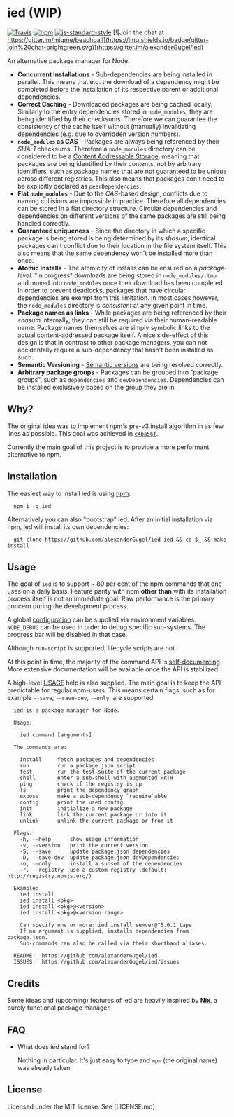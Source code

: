 ied (WIP)
=========

[![Travis](https://img.shields.io/travis/alexanderGugel/ied.svg)](https://travis-ci.org/alexanderGugel/ied)
[![npm](https://img.shields.io/npm/v/ied.svg)](https://www.npmjs.com/package/ied)
[![js-standard-style](https://img.shields.io/badge/code%20style-standard-brightgreen.svg)](http://standardjs.com/)
[![Join the chat at https://gitter.im/migme/beachball](https://img.shields.io/badge/gitter-join%20chat-brightgreen.svg)](https://gitter.im/alexanderGugel/ied)

An alternative package manager for Node.

* **Concurrent Installations** - Sub-dependencies are being installed in parallel. This means that e.g. the download of a dependency might be completed before the installation of its respective parent or additional dependencies.
* **Correct Caching** - Downloaded packages are being cached locally. Similarly to the entry dependencies stored in `node_modules`, they are being identified by their checksums. Therefore we can guarantee the consistency of the cache itself without (manually) invalidating dependencies (e.g. due to overridden version numbers).
* **`node_modules` as CAS** - Packages are always being referenced by their *SHA-1* checksums. Therefore a `node_modules` directory can be considered to be a [Content Addressable Storage](https://en.wikipedia.org/wiki/Content-addressable_storage), meaning that packages are being identified by their contents, not by arbitrary identifiers, such as package names that are not guaranteed to be unique across different registries. This also means that packages don't need to be explicitly declared as `peerDependencies`.
* **Flat `node_modules`** - Due to the *CAS*-based design, conflicts due to naming collisions are impossible in practice. Therefore all dependencies can be stored in a flat directory structure. Circular dependencies and dependencies on different versions of the same packages are still being handled correctly.
* **Guaranteed uniqueness** - Since the directory in which a specific package is being stored is being determined by its *shasum*, identical packages can't conflict due to their location in the file system itself. This also means that the same dependency won't be installed more than once.
* **Atomic installs** - The atomicity of installs can be ensured on a *package-level*. "In progress" downloads are being stored in `node_modules/.tmp` and moved into `node_modules` once their download has been completed. In order to prevent deadlocks, packages that have circular dependencies are exempt from this limitation. In most cases however, the `node_modules` directory is *consistent* at any given point in time.
* **Package names as links** - While packages are being referenced by their *shasum* internally, they can still be required via their human-readable name. Package names themselves are simply symbolic links to the actual content-addressed package itself. A nice side-effect of this design is that in contrast to other package managers, you can not accidentally require a sub-dependency that hasn't been installed as such.
* **Semantic Versioning** - [Semantic versions](http://semver.org/) are being resolved correctly.
* **Arbitrary package groups** - Packages can be grouped into "package groups", such as `dependencies` and `devDependencies`. Dependencies can be installed exclusively based on the group they are in.

Why?
----

The original idea was to implement npm's pre-v3 install algorithm in as few lines as possible. This goal was achieved in [`c4ba56f`](https://github.com/alexanderGugel/ied/tree/c4ba56f7dece738db5b8cb28c20c7f6aa1e64d1d).

Currently the main goal of this project is to provide a more performant alternative to npm.


Installation
------------

The easiest way to install ied is using [npm](https://www.npmjs.org/):

```
  npm i -g ied
```

Alternatively you can also "bootstrap" ied.
After an initial installation via npm, ied will install its own dependencies:

```
  git clone https://github.com/alexanderGugel/ied ied && cd $_ && make install
```

Usage
-----

The goal of `ied` is to support ~ 80 per cent of the npm commands that one uses on a daily basis. Feature parity with npm **other than** with its installation process itself is not an immediate goal. Raw performance is the primary concern during the development process.

A global [configuration](lib/config.js) can be supplied via environment variables. `NODE_DEBUG` can be used in order to debug specific sub-systems. The progress bar will be disabled in that case.

Although `run-script` is supported, lifecycle scripts are not.

At this point in time, the majority of the command API is [self-documenting](bin/cmd.js). More extensive documentation will be available once the API is stabilized.

A high-level [USAGE](bin/USAGE.txt) help is also supplied. The main goal is to keep the API predictable for regular npm-users. This means certain flags, such as for example `--save`, `--save-dev`, `--only`, are supported.

```
  ied is a package manager for Node.

  Usage:

    ied command [arguments]

  The commands are:

    install     fetch packages and dependencies
    run         run a package.json script
    test        run the test-suite of the current package
    shell       enter a sub-shell with augmented PATH
    ping        check if the registry is up
    ls          print the dependency graph
    expose      make a sub-dependency `require`able
    config      print the used config
    init        initialize a new package
    link        link the current package or into it
    unlink      unlink the current package or from it

  Flags:
    -h, --help      show usage information
    -v, --version   print the current version
    -S, --save      update package.json dependencies
    -D, --save-dev  update package.json devDependencies
    -o, --only      install a subset of the dependencies
    -r, --registry  use a custom registry (default: http://registry.npmjs.org/)

  Example:
    ied install
    ied install <pkg>
    ied install <pkg>@<version>
    ied install <pkg>@<version range>

    Can specify one or more: ied install semver@^5.0.1 tape
    If no argument is supplied, installs dependencies from package.json.
    Sub-commands can also be called via their shorthand aliases.

  README:  https://github.com/alexanderGugel/ied
  ISSUES:  https://github.com/alexanderGugel/ied/issues
```

Credits
-------

Some ideas and (upcoming) features of ied are heavily inspired by [**Nix**](http://nixos.org/nix/), a purely functional package manager.

FAQ
---

* What does ied stand for?

  Nothing in particular. It's just easy to type and `mpm` (the original name) was already taken.

License
-------

Licensed under the MIT license. See [LICENSE.md].
